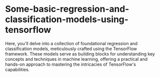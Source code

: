 # Some-basic-regression-and-classification-models-using-tensorflow
Here, you'll delve into a collection of foundational regression and classification models, meticulously crafted using the TensorFlow framework. These models serve as building blocks for understanding key concepts and techniques in machine learning, offering a practical and hands-on approach to mastering the intricacies of TensorFlow's capabilities.
